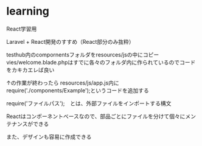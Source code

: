 # learning
React学習用

Laravel + React開発のすすめ（React部分のみ抜粋）

testhub内のcompornentsフォルダをresources/jsの中にコピー
vies/welcome.blade.phpはすでに各々のフォルダ内に作られているのでコードをカキカエレば良い

↑の作業が終わったら
resources/js/app.js内にrequire('./components/Example');というコードを追加する

require('ファイルパス');　とは、外部ファイルをインポートする構文


Reactはコンポーネントベースなので、部品ごとにファイルを分けて個々にメンテナンスができる

また、デザインも容易に作成できる
